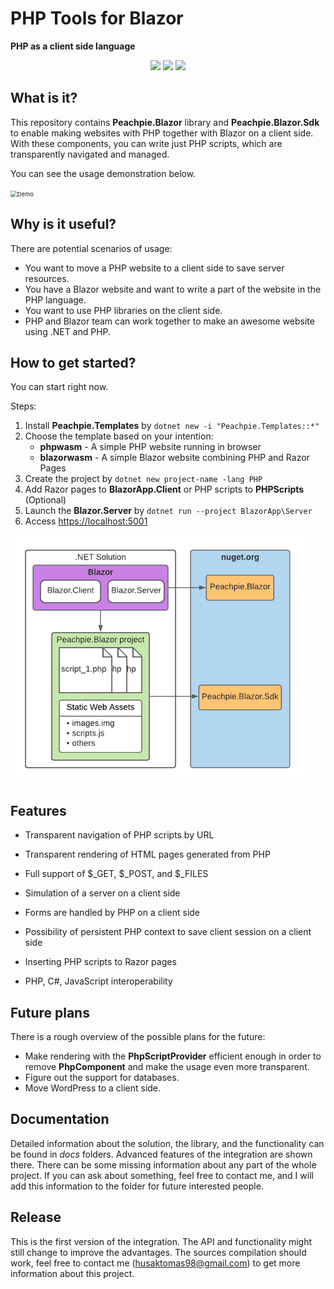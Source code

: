 <h1>
PHP Tools for Blazor
</h1>


**PHP as a client side language**

<p align="center">
<a href="https://www.nuget.org/packages/Peachpie.Blazor.Sdk/"><img src="https://img.shields.io/nuget/v/Peachpie.Blazor.Sdk.svg?style=flat"></a>
<a href="https://docs.peachpie.io/scenarios/blazor/overview/"><img src="https://img.shields.io/badge/docs-peachpie.blazor.io-green.svg"></a> 
<a href="https://docs.peachpie.io/scenarios/blazor/overview/"><img src="https://img.shields.io/badge/license-MIT-blue"></a>
</p>


## What is it?

This repository contains **Peachpie.Blazor** library and **Peachpie.Blazor.Sdk** to enable making websites with PHP together with Blazor on a client side. With these components, you can write just PHP scripts, which are transparently navigated and managed.

You can see the usage demonstration below. 

<img src=".\docs\images\video1.gif" alt="Demo" style="zoom: 67%;" />

## Why is it useful?

There are potential scenarios of usage:

- You want to move a PHP website to a client side to save server resources.
- You have a Blazor website and want to write a part of the website in the PHP language.
- You want to use PHP libraries on the client side.
- PHP and Blazor team can work together to make an awesome website using .NET and PHP.  

## How to get started?

You can start right now.

Steps:

1. Install **Peachpie.Templates** by `dotnet new -i "Peachpie.Templates::*"`
2. Choose the template based on your intention:
   - **phpwasm** - A simple PHP website running in browser
   - **blazorwasm** - A simple Blazor website combining PHP and Razor Pages
3. Create the project by `dotnet new project-name -lang PHP`
4. Add Razor pages to **BlazorApp.Client** or PHP scripts to **PHPScripts** (Optional)
5. Launch the **Blazor.Server** by `dotnet run --project BlazorApp\Server`
6. Access [https://localhost:5001](https://localhost:5001/)

<img src=".\docs\images\Structure.png" alt="Solution structure" style="zoom: 60%;" />

## Features

- Transparent navigation of PHP scripts by URL

- Transparent rendering of HTML pages generated from PHP

- Full support of $\_GET, $\_POST, and $\_FILES

- Simulation of a server on a client side

- Forms are handled by PHP on a client side

- Possibility of persistent PHP context to save client session on a client side
- Inserting PHP scripts to Razor pages
- PHP, C#, JavaScript interoperability

## Future plans

There is a rough overview of the possible plans for the future:

- Make rendering with the **PhpScriptProvider** efficient enough in order to remove **PhpComponent** and make the usage even more transparent.
- Figure out the support for databases.
- Move WordPress to a client side.

## Documentation

Detailed information about the solution, the library, and the functionality can be found in *docs* folders. Advanced features of the integration are shown there. There can be some missing information about any part of the whole project. If you can ask about something, feel free to contact me, and I will add this information to the folder for future interested people. 

## Release

This is the first version of the integration. The API and functionality might still change to improve the advantages. The sources compilation should work, feel free to contact me ([husaktomas98@gmail.com](mailto:husaktomas98@google.com)) to get more information about this project.
